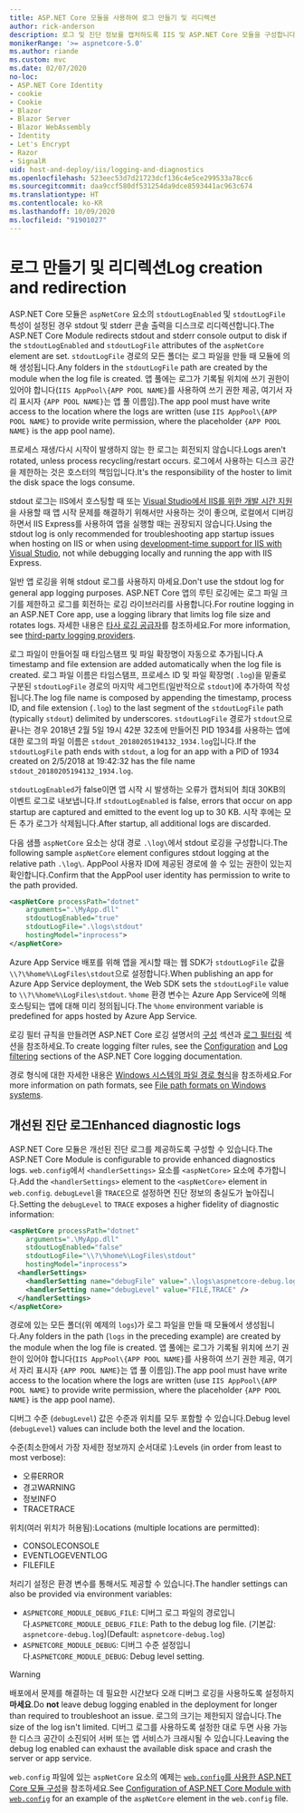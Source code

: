 ```yaml
---
title: ASP.NET Core 모듈을 사용하여 로그 만들기 및 리디렉션
author: rick-anderson
description: 로그 및 진단 정보를 캡처하도록 IIS 및 ASP.NET Core 모듈을 구성합니다.
monikerRange: '>= aspnetcore-5.0'
ms.author: riande
ms.custom: mvc
ms.date: 02/07/2020
no-loc:
- ASP.NET Core Identity
- cookie
- Cookie
- Blazor
- Blazor Server
- Blazor WebAssembly
- Identity
- Let's Encrypt
- Razor
- SignalR
uid: host-and-deploy/iis/logging-and-diagnostics
ms.openlocfilehash: 523eec53d7d21723dcf136c4e5ce299533a78cc6
ms.sourcegitcommit: daa9ccf580df531254da9dce8593441ac963c674
ms.translationtype: HT
ms.contentlocale: ko-KR
ms.lasthandoff: 10/09/2020
ms.locfileid: "91901027"
---
```

# <a name="log-creation-and-redirection"></a><span data-ttu-id="3284b-103">로그 만들기 및 리디렉션</span><span class="sxs-lookup"><span data-stu-id="3284b-103">Log creation and redirection</span></span>

<span data-ttu-id="3284b-104">ASP.NET Core 모듈은 `aspNetCore` 요소의 `stdoutLogEnabled` 및 `stdoutLogFile` 특성이 설정된 경우 stdout 및 stderr 콘솔 출력을 디스크로 리디렉션합니다.</span><span class="sxs-lookup"><span data-stu-id="3284b-104">The ASP.NET Core Module redirects stdout and stderr console output to disk if the `stdoutLogEnabled` and `stdoutLogFile` attributes of the `aspNetCore` element are set.</span></span> <span data-ttu-id="3284b-105">`stdoutLogFile` 경로의 모든 폴더는 로그 파일을 만들 때 모듈에 의해 생성됩니다.</span><span class="sxs-lookup"><span data-stu-id="3284b-105">Any folders in the `stdoutLogFile` path are created by the module when the log file is created.</span></span> <span data-ttu-id="3284b-106">앱 풀에는 로그가 기록될 위치에 쓰기 권한이 있어야 합니다(`IIS AppPool\{APP POOL NAME}`를 사용하여 쓰기 권한 제공, 여기서 자리 표시자 `{APP POOL NAME}`는 앱 풀 이름임).</span><span class="sxs-lookup"><span data-stu-id="3284b-106">The app pool must have write access to the location where the logs are written (use `IIS AppPool\{APP POOL NAME}` to provide write permission, where the placeholder `{APP POOL NAME}` is the app pool name).</span></span>

<span data-ttu-id="3284b-107">프로세스 재생/다시 시작이 발생하지 않는 한 로그는 회전되지 않습니다.</span><span class="sxs-lookup"><span data-stu-id="3284b-107">Logs aren't rotated, unless process recycling/restart occurs.</span></span> <span data-ttu-id="3284b-108">로그에서 사용하는 디스크 공간을 제한하는 것은 호스터의 책임입니다.</span><span class="sxs-lookup"><span data-stu-id="3284b-108">It's the responsibility of the hoster to limit the disk space the logs consume.</span></span>

<span data-ttu-id="3284b-109">stdout 로그는 IIS에서 호스팅할 때 또는 [Visual Studio에서 IIS를 위한 개발 시간 지원](xref:host-and-deploy/iis/development-time-iis-support)을 사용할 때 앱 시작 문제를 해결하기 위해서만 사용하는 것이 좋으며, 로컬에서 디버깅하면서 IIS Express를 사용하여 앱을 실행할 때는 권장되지 않습니다.</span><span class="sxs-lookup"><span data-stu-id="3284b-109">Using the stdout log is only recommended for troubleshooting app startup issues when hosting on IIS or when using [development-time support for IIS with Visual Studio](xref:host-and-deploy/iis/development-time-iis-support), not while debugging locally and running the app with IIS Express.</span></span>

<span data-ttu-id="3284b-110">일반 앱 로깅을 위해 stdout 로그를 사용하지 마세요.</span><span class="sxs-lookup"><span data-stu-id="3284b-110">Don't use the stdout log for general app logging purposes.</span></span> <span data-ttu-id="3284b-111">ASP.NET Core 앱의 루틴 로깅에는 로그 파일 크기를 제한하고 로그를 회전하는 로깅 라이브러리를 사용합니다.</span><span class="sxs-lookup"><span data-stu-id="3284b-111">For routine logging in an ASP.NET Core app, use a logging library that limits log file size and rotates logs.</span></span> <span data-ttu-id="3284b-112">자세한 내용은 [타사 로깅 공급자](xref:fundamentals/logging/index#third-party-logging-providers)를 참조하세요.</span><span class="sxs-lookup"><span data-stu-id="3284b-112">For more information, see [third-party logging providers](xref:fundamentals/logging/index#third-party-logging-providers).</span></span>

<span data-ttu-id="3284b-113">로그 파일이 만들어질 때 타임스탬프 및 파일 확장명이 자동으로 추가됩니다.</span><span class="sxs-lookup"><span data-stu-id="3284b-113">A timestamp and file extension are added automatically when the log file is created.</span></span> <span data-ttu-id="3284b-114">로그 파일 이름은 타임스탬프, 프로세스 ID 및 파일 확장명( `.log`)을 밑줄로 구분된 `stdoutLogFile` 경로의 마지막 세그먼트(일반적으로 `stdout`)에 추가하여 작성됩니다.</span><span class="sxs-lookup"><span data-stu-id="3284b-114">The log file name is composed by appending the timestamp, process ID, and file extension (`.log`) to the last segment of the `stdoutLogFile` path (typically `stdout`) delimited by underscores.</span></span> <span data-ttu-id="3284b-115">`stdoutLogFile` 경로가 `stdout`으로 끝나는 경우 2018년 2월 5일 19시 42분 32초에 만들어진 PID 1934를 사용하는 앱에 대한 로그의 파일 이름은 `stdout_20180205194132_1934.log`입니다.</span><span class="sxs-lookup"><span data-stu-id="3284b-115">If the `stdoutLogFile` path ends with `stdout`, a log for an app with a PID of 1934 created on 2/5/2018 at 19:42:32 has the file name `stdout_20180205194132_1934.log`.</span></span>

<span data-ttu-id="3284b-116">`stdoutLogEnabled`가 false이면 앱 시작 시 발생하는 오류가 캡처되어 최대 30KB의 이벤트 로그로 내보냅니다.</span><span class="sxs-lookup"><span data-stu-id="3284b-116">If `stdoutLogEnabled` is false, errors that occur on app startup are captured and emitted to the event log up to 30 KB.</span></span> <span data-ttu-id="3284b-117">시작 후에는 모든 추가 로그가 삭제됩니다.</span><span class="sxs-lookup"><span data-stu-id="3284b-117">After startup, all additional logs are discarded.</span></span>

<span data-ttu-id="3284b-118">다음 샘플 `aspNetCore` 요소는 상대 경로 `.\log\`에서 stdout 로깅을 구성합니다.</span><span class="sxs-lookup"><span data-stu-id="3284b-118">The following sample `aspNetCore` element configures stdout logging at the relative path `.\log\`.</span></span> <span data-ttu-id="3284b-119">AppPool 사용자 ID에 제공된 경로에 쓸 수 있는 권한이 있는지 확인합니다.</span><span class="sxs-lookup"><span data-stu-id="3284b-119">Confirm that the AppPool user identity has permission to write to the path provided.</span></span>

```xml
<aspNetCore processPath="dotnet"
    arguments=".\MyApp.dll"
    stdoutLogEnabled="true"
    stdoutLogFile=".\logs\stdout"
    hostingModel="inprocess">
</aspNetCore>
```

<span data-ttu-id="3284b-120">Azure App Service 배포를 위해 앱을 게시할 때는 웹 SDK가 `stdoutLogFile` 값을 `\\?\%home%\LogFiles\stdout`으로 설정합니다.</span><span class="sxs-lookup"><span data-stu-id="3284b-120">When publishing an app for Azure App Service deployment, the Web SDK sets the `stdoutLogFile` value to `\\?\%home%\LogFiles\stdout`.</span></span> <span data-ttu-id="3284b-121">`%home` 환경 변수는 Azure App Service에 의해 호스팅되는 앱에 대해 미리 정의됩니다.</span><span class="sxs-lookup"><span data-stu-id="3284b-121">The `%home` environment variable is predefined for apps hosted by Azure App Service.</span></span>

<span data-ttu-id="3284b-122">로깅 필터 규칙을 만들려면 ASP.NET Core 로깅 설명서의 [구성](xref:fundamentals/logging/index#log-filtering) 섹션과 [로그 필터링](xref:fundamentals/logging/index#log-filtering) 섹션을 참조하세요.</span><span class="sxs-lookup"><span data-stu-id="3284b-122">To create logging filter rules, see the [Configuration](xref:fundamentals/logging/index#log-filtering) and [Log filtering](xref:fundamentals/logging/index#log-filtering) sections of the ASP.NET Core logging documentation.</span></span>

<span data-ttu-id="3284b-123">경로 형식에 대한 자세한 내용은 [Windows 시스템의 파일 경로 형식](/dotnet/standard/io/file-path-formats)을 참조하세요.</span><span class="sxs-lookup"><span data-stu-id="3284b-123">For more information on path formats, see [File path formats on Windows systems](/dotnet/standard/io/file-path-formats).</span></span>

## <a name="enhanced-diagnostic-logs"></a><span data-ttu-id="3284b-124">개선된 진단 로그</span><span class="sxs-lookup"><span data-stu-id="3284b-124">Enhanced diagnostic logs</span></span>

<span data-ttu-id="3284b-125">ASP.NET Core 모듈은 개선된 진단 로그를 제공하도록 구성할 수 있습니다.</span><span class="sxs-lookup"><span data-stu-id="3284b-125">The ASP.NET Core Module is configurable to provide enhanced diagnostics logs.</span></span> <span data-ttu-id="3284b-126">`web.config`에서 `<handlerSettings>` 요소를 `<aspNetCore>` 요소에 추가합니다.</span><span class="sxs-lookup"><span data-stu-id="3284b-126">Add the `<handlerSettings>` element to the `<aspNetCore>` element in `web.config`.</span></span> <span data-ttu-id="3284b-127">`debugLevel`을 `TRACE`으로 설정하면 진단 정보의 충실도가 높아집니다.</span><span class="sxs-lookup"><span data-stu-id="3284b-127">Setting the `debugLevel` to `TRACE` exposes a higher fidelity of diagnostic information:</span></span>

```xml
<aspNetCore processPath="dotnet"
    arguments=".\MyApp.dll"
    stdoutLogEnabled="false"
    stdoutLogFile="\\?\%home%\LogFiles\stdout"
    hostingModel="inprocess">
  <handlerSettings>
    <handlerSetting name="debugFile" value=".\logs\aspnetcore-debug.log" />
    <handlerSetting name="debugLevel" value="FILE,TRACE" />
  </handlerSettings>
</aspNetCore>
```

<span data-ttu-id="3284b-128">경로에 있는 모든 폴더(위 예제의 `logs`)가 로그 파일을 만들 때 모듈에서 생성됩니다.</span><span class="sxs-lookup"><span data-stu-id="3284b-128">Any folders in the path (`logs` in the preceding example) are created by the module when the log file is created.</span></span> <span data-ttu-id="3284b-129">앱 풀에는 로그가 기록될 위치에 쓰기 권한이 있어야 합니다(`IIS AppPool\{APP POOL NAME}`를 사용하여 쓰기 권한 제공, 여기서 자리 표시자 `{APP POOL NAME}`는 앱 풀 이름임).</span><span class="sxs-lookup"><span data-stu-id="3284b-129">The app pool must have write access to the location where the logs are written (use `IIS AppPool\{APP POOL NAME}` to provide write permission, where the placeholder `{APP POOL NAME}` is the app pool name).</span></span>

<span data-ttu-id="3284b-130">디버그 수준 (`debugLevel`) 값은 수준과 위치를 모두 포함할 수 있습니다.</span><span class="sxs-lookup"><span data-stu-id="3284b-130">Debug level (`debugLevel`) values can include both the level and the location.</span></span>

<span data-ttu-id="3284b-131">수준(최소한에서 가장 자세한 정보까지 순서대로 ):</span><span class="sxs-lookup"><span data-stu-id="3284b-131">Levels (in order from least to most verbose):</span></span>

* <span data-ttu-id="3284b-132">오류</span><span class="sxs-lookup"><span data-stu-id="3284b-132">ERROR</span></span>
* <span data-ttu-id="3284b-133">경고</span><span class="sxs-lookup"><span data-stu-id="3284b-133">WARNING</span></span>
* <span data-ttu-id="3284b-134">정보</span><span class="sxs-lookup"><span data-stu-id="3284b-134">INFO</span></span>
* <span data-ttu-id="3284b-135">TRACE</span><span class="sxs-lookup"><span data-stu-id="3284b-135">TRACE</span></span>

<span data-ttu-id="3284b-136">위치(여러 위치가 허용됨):</span><span class="sxs-lookup"><span data-stu-id="3284b-136">Locations (multiple locations are permitted):</span></span>

* <span data-ttu-id="3284b-137">CONSOLE</span><span class="sxs-lookup"><span data-stu-id="3284b-137">CONSOLE</span></span>
* <span data-ttu-id="3284b-138">EVENTLOG</span><span class="sxs-lookup"><span data-stu-id="3284b-138">EVENTLOG</span></span>
* <span data-ttu-id="3284b-139">FILE</span><span class="sxs-lookup"><span data-stu-id="3284b-139">FILE</span></span>

<span data-ttu-id="3284b-140">처리기 설정은 환경 변수를 통해서도 제공할 수 있습니다.</span><span class="sxs-lookup"><span data-stu-id="3284b-140">The handler settings can also be provided via environment variables:</span></span>

* <span data-ttu-id="3284b-141">`ASPNETCORE_MODULE_DEBUG_FILE`: 디버그 로그 파일의 경로입니다.</span><span class="sxs-lookup"><span data-stu-id="3284b-141">`ASPNETCORE_MODULE_DEBUG_FILE`: Path to the debug log file.</span></span> <span data-ttu-id="3284b-142">(기본값: `aspnetcore-debug.log`)</span><span class="sxs-lookup"><span data-stu-id="3284b-142">(Default: `aspnetcore-debug.log`)</span></span>
* <span data-ttu-id="3284b-143">`ASPNETCORE_MODULE_DEBUG`: 디버그 수준 설정입니다.</span><span class="sxs-lookup"><span data-stu-id="3284b-143">`ASPNETCORE_MODULE_DEBUG`: Debug level setting.</span></span>

> [!WARNING]
> <span data-ttu-id="3284b-144">배포에서 문제를 해결하는 데 필요한 시간보다 오래 디버그 로깅을 사용하도록 설정하지 **마세요**.</span><span class="sxs-lookup"><span data-stu-id="3284b-144">Do **not** leave debug logging enabled in the deployment for longer than required to troubleshoot an issue.</span></span> <span data-ttu-id="3284b-145">로그의 크기는 제한되지 않습니다.</span><span class="sxs-lookup"><span data-stu-id="3284b-145">The size of the log isn't limited.</span></span> <span data-ttu-id="3284b-146">디버그 로그를 사용하도록 설정한 대로 두면 사용 가능한 디스크 공간이 소진되어 서버 또는 앱 서비스가 크래시될 수 있습니다.</span><span class="sxs-lookup"><span data-stu-id="3284b-146">Leaving the debug log enabled can exhaust the available disk space and crash the server or app service.</span></span>

<span data-ttu-id="3284b-147">`web.config` 파일에 있는 `aspNetCore` 요소의 예제는 [`web.config`를 사용한 ASP.NET Core 모듈 구성](xref:host-and-deploy/iis/web-config#configuration-of-aspnet-core-module-with-webconfig)을 참조하세요.</span><span class="sxs-lookup"><span data-stu-id="3284b-147">See [Configuration of ASP.NET Core Module with `web.config`](xref:host-and-deploy/iis/web-config#configuration-of-aspnet-core-module-with-webconfig) for an example of the `aspNetCore` element in the `web.config` file.</span></span>

